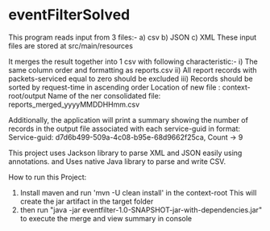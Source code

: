 # eventFilterSolved
This program reads input from 3 files:-
a) csv
b) JSON
c) XML
These input files are stored at src/main/resources

It merges the result together into 1 csv with following characteristic:-
  i) The same column order and formatting as reports.csv
 ii) All report records with packets-serviced equal to zero should be excluded
iii) Records should be sorted by request-time in ascending order
Location of new file : context-root/output
Name of the ner consolidated file: reports_merged_yyyyMMDDHHmm.csv

Additionally, the application will print a summary showing the number
of records in the output file associated with each service-guid
in format: Service-guid: d7d6b499-509a-4c08-b95e-68d9662f25ca, Count -> 9

This project uses Jackson library to parse XML and JSON easily using annotations.
and Uses native Java library to parse and write CSV.

How to run this Project:
1) Install maven and run 'mvn -U clean install' in the context-root
   This will create the jar artifact in the target folder
2) then run "java -jar eventfilter-1.0-SNAPSHOT-jar-with-dependencies.jar"
   to execute the merge and view summary in console


